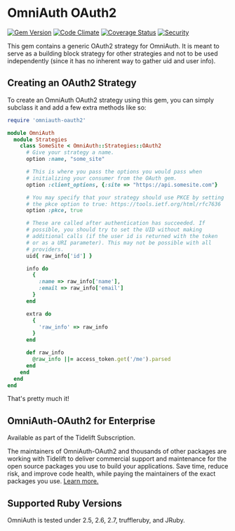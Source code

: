 # OmniAuth OAuth2

[![Gem Version](http://img.shields.io/gem/v/omniauth-oauth2.svg)][gem]
[![Code Climate](http://img.shields.io/codeclimate/maintainability/intridea/omniauth-oauth2.svg)][codeclimate]
[![Coverage Status](http://img.shields.io/coveralls/intridea/omniauth-oauth2.svg)][coveralls]
[![Security](https://hakiri.io/github/omniauth/omniauth-oauth2/master.svg)](https://hakiri.io/github/omniauth/omniauth-oauth2/master)

[gem]: https://rubygems.org/gems/omniauth-oauth2
[codeclimate]: https://codeclimate.com/github/intridea/omniauth-oauth2
[coveralls]: https://coveralls.io/r/intridea/omniauth-oauth2

This gem contains a generic OAuth2 strategy for OmniAuth. It is meant to serve
as a building block strategy for other strategies and not to be used
independently (since it has no inherent way to gather uid and user info).

## Creating an OAuth2 Strategy

To create an OmniAuth OAuth2 strategy using this gem, you can simply subclass
it and add a few extra methods like so:

```ruby
require 'omniauth-oauth2'

module OmniAuth
  module Strategies
    class SomeSite < OmniAuth::Strategies::OAuth2
      # Give your strategy a name.
      option :name, "some_site"

      # This is where you pass the options you would pass when
      # initializing your consumer from the OAuth gem.
      option :client_options, {:site => "https://api.somesite.com"}

      # You may specify that your strategy should use PKCE by setting
      # the pkce option to true: https://tools.ietf.org/html/rfc7636
      option :pkce, true

      # These are called after authentication has succeeded. If
      # possible, you should try to set the UID without making
      # additional calls (if the user id is returned with the token
      # or as a URI parameter). This may not be possible with all
      # providers.
      uid{ raw_info['id'] }

      info do
        {
          :name => raw_info['name'],
          :email => raw_info['email']
        }
      end

      extra do
        {
          'raw_info' => raw_info
        }
      end

      def raw_info
        @raw_info ||= access_token.get('/me').parsed
      end
    end
  end
end
```

That's pretty much it!

## OmniAuth-OAuth2 for Enterprise

Available as part of the Tidelift Subscription.

The maintainers of OmniAuth-OAuth2 and thousands of other packages are working with Tidelift to deliver commercial support and maintenance for the open source packages you use to build your applications. Save time, reduce risk, and improve code health, while paying the maintainers of the exact packages you use. [Learn more.](https://tidelift.com/subscription/pkg/rubygems-omniauth-oauth2?utm_source=undefined&utm_medium=referral&utm_campaign=enterprise)

## Supported Ruby Versions
OmniAuth is tested under 2.5, 2.6, 2.7, truffleruby, and JRuby.
